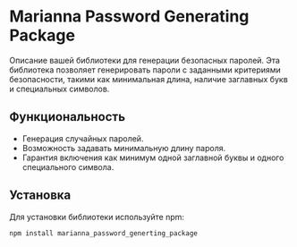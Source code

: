 # Marianna Password Generating Package

Описание вашей библиотеки для генерации безопасных паролей. Эта библиотека позволяет генерировать пароли с заданными критериями безопасности, такими как минимальная длина, наличие заглавных букв и специальных символов.

## Функциональность

- Генерация случайных паролей.
- Возможность задавать минимальную длину пароля.
- Гарантия включения как минимум одной заглавной буквы и одного специального символа.

## Установка

Для установки библиотеки используйте npm:

```bash
npm install marianna_password_generting_package


